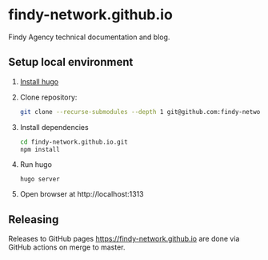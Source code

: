 # findy-network.github.io

Findy Agency technical documentation and blog.

## Setup local environment

1. [Install hugo](https://gohugo.io/getting-started/installing/)

1. Clone repository:
   ```bash
   git clone --recurse-submodules --depth 1 git@github.com:findy-network/findy-network.github.io.git
   ```

1. Install dependencies
   ```bash
   cd findy-network.github.io.git
   npm install
   ```

1. Run hugo
   ```
   hugo server
   ```

1. Open browser at http://localhost:1313


## Releasing

Releases to GitHub pages https://findy-network.github.io are done via GitHub actions on merge to master.